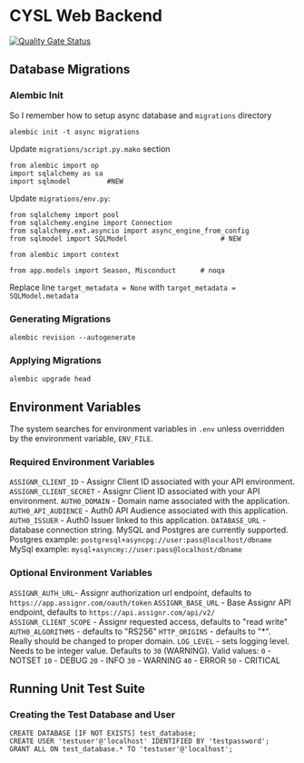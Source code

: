 # CYSL Web Backend

[![Quality Gate Status](https://sonarcloud.io/api/project_badges/measure?project=CoastalYouthSoccer_cysl-backend&metric=alert_status)](https://sonarcloud.io/summary/new_code?id=CoastalYouthSoccer_cysl-backend)

## Database Migrations

### Alembic Init

So I remember how to setup async database and `migrations` directory

`alembic init -t async migrations`

Update `migrations/script.py.mako` section
```
from alembic import op
import sqlalchemy as sa
import sqlmodel         #NEW
```

Update `migrations/env.py`:
```
from sqlalchemy import pool
from sqlalchemy.engine import Connection
from sqlalchemy.ext.asyncio import async_engine_from_config
from sqlmodel import SQLModel                       # NEW

from alembic import context

from app.models import Season, Misconduct      # noqa
```

Replace line `target_metadata = None` with `target_metadata = SQLModel.metadata` 


### Generating Migrations

```
alembic revision --autogenerate
```

### Applying Migrations

```
alembic upgrade head
```

## Environment Variables

The system searches for environment variables in `.env` unless overridden by the environment variable, `ENV_FILE`.

### Required Environment Variables

`ASSIGNR_CLIENT_ID` - Assignr Client ID associated with your API environment.
`ASSIGNR_CLIENT_SECRET` - Assignr Client ID associated with your API environment.
`AUTH0_DOMAIN` - Domain name associated with the application.
`AUTH0_API_AUDIENCE` - Auth0 API Audience associated with this application.
`AUTH0_ISSUER` - Auth0 Issuer linked to this application.
`DATABASE_URL` - database connection string. MySQL and Postgres are currently supported.
   Postgres example: `postgresql+asyncpg://user:pass@localhost/dbname`
   MySql example: `mysql+asyncmy://user:pass@localhost/dbname`

### Optional Environment Variables

`ASSIGNR_AUTH_URL`- Assignr authorization url endpoint, defaults to `https://app.assignr.com/oauth/token`
`ASSIGNR_BASE_URL` - Base Assignr API endpoint, defaults to `https://api.assignr.com/api/v2/`
`ASSIGNR_CLIENT_SCOPE` - Assignr requested access, defaults to "read write"
`AUTH0_ALGORITHMS` - defaults to "RS256"
`HTTP_ORIGINS` - defaults to "*". Really should be changed to proper domain.
`LOG_LEVEL` - sets logging level. Needs to be integer value. Defaults to `30` (WARNING). Valid values:
  `0`  - NOTSET
  `10` - DEBUG
  `20` - INFO
  `30` - WARNING
  `40` - ERROR
  `50` - CRITICAL
 
 ## Running Unit Test Suite

 ### Creating the Test Database and User

```
CREATE DATABASE [IF NOT EXISTS] test_database;
CREATE USER 'testuser'@'localhost' IDENTIFIED BY 'testpassword';
GRANT ALL ON test_database.* TO 'testuser'@'localhost';
```